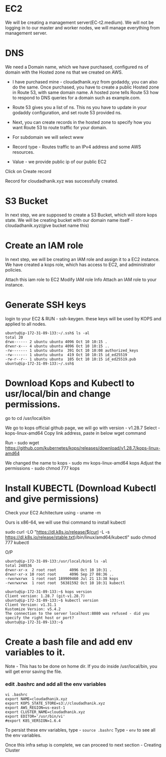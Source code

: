 

# EC2

We will be creating a management server(EC-t2.medium). We will not be logging in to our master and worker nodes, we will manage everything from management server.


# DNS
We need a Domain name, which we have purchased, configured ns of domain with the Hosted zone ns that we created on AWS.

- I have purchased mine - cloudadhanik.xyz from godaddy, you can also do the same. Once purchased, you have to create a public Hosted zone in Route 53, with same domain name.  A hosted zone tells Route 53 how to respond to DNS queries for a domain such as example.com.

- Route 53 gives you a list of ns. This ns you have to update in your godaddy configuration, and set route 53 provided ns.

- Next, you can create records in the hosted zone to specify how you want Route 53 to route traffic for your domain.
- For subdomain we will select www
- Record type - Routes traffic to an IPv4 address and some AWS resources.

- Value - we provide public ip of our public EC2

Click on Create record

Record for cloudadhanik.xyz was successfully created.


# S3 Bucket

In next step, we are supposed to create a S3 Bucket, which will store kops state.
We will be creating bucket with our domain name itself - cloudadhanik.xyz(give bucket name this)


# Create an IAM role

In next step, we will be creating an IAM role and assign it to a EC2 instance.
We have created a kops role, which has access to EC2, and administrator policies.

Attach this iam role to EC2
Modify IAM role Info
Attach an IAM role to your instance.

# Generate SSH keys

login to your EC2 & RUN - ssh-keygen. these keys will be used by KOPS and applied to all nodes.

```
ubuntu@ip-172-31-89-133:~/.ssh$ ls -al
total 20
drwx------ 2 ubuntu ubuntu 4096 Oct 10 10:15 .
drwxr-x--- 4 ubuntu ubuntu 4096 Oct 10 10:15 ..
-rw------- 1 ubuntu ubuntu  391 Oct 10 10:08 authorized_keys
-rw------- 1 ubuntu ubuntu  419 Oct 10 10:15 id_ed25519
-rw-r--r-- 1 ubuntu ubuntu  105 Oct 10 10:15 id_ed25519.pub
ubuntu@ip-172-31-89-133:~/.ssh$ 

```


# Download Kops and Kubectl to usr/local/bin and change permissions.

go to cd /usr/local/bin

We go to kops official github page, we will go with version - v1.28.7
Select - kops-linux-amd64
Copy link address, paste in below wget command

Run  - sudo wget https://github.com/kubernetes/kops/releases/download/v1.28.7/kops-linux-amd64

We changed the name to kops - sudo mv kops-linux-amd64 kops
Adjust the permissions - sudo chmod 777 kops

# Install KUBECTL (Download Kubectl and give permissions)

Check your EC2 Achitecture using - 
    uname -m

Ours is x86-64, we will use thsi command to install kubectl 

sudo curl -LO "https://dl.k8s.io/release/$(curl -L -s https://dl.k8s.io/release/stable.txt)/bin/linux/amd64/kubectl"
sudo chmod 777 kubectl

O/P
```
ubuntu@ip-172-31-89-133:/usr/local/bin$ ls -al
total 240536
drwxr-xr-x  2 root root      4096 Oct 10 10:31 .
drwxr-xr-x 10 root root      4096 Sep 27 08:36 ..
-rwxrwxrwx  1 root root 189909460 Jul 21 13:38 kops
-rwxrwxrwx  1 root root  56381592 Oct 10 10:31 kubectl
```

```
ubuntu@ip-172-31-89-133:~$ kops version
Client version: 1.28.7 (git-v1.28.7)
ubuntu@ip-172-31-89-133:~$ kubectl version
Client Version: v1.31.1
Kustomize Version: v5.4.2
The connection to the server localhost:8080 was refused - did you specify the right host or port?
ubuntu@ip-172-31-89-133:~$ 
```

# Create a bash file and add env variables to it.

Note - This has to be done on home dir. If you do inside /usr/local/bin, you will get error saving the file.

### edit .bashrc and add all the env variables 
```
vi .bashrc
export NAME=cloudadhanik.xyz
export KOPS_STATE_STORE=s3://cloudadhanik.xyz
export AWS_REGION=us-east-1
export CLUSTER_NAME=cloudadhanik.xyz
export EDITOR='/usr/bin/vi'
#export K8S_VERSION=1.6.4
```

To persist these env variables, type - `source .bashrc`
Type - `env` to see all the env variables.

Once this infra setup is complete, we can proceed to next section - Creating Cluster